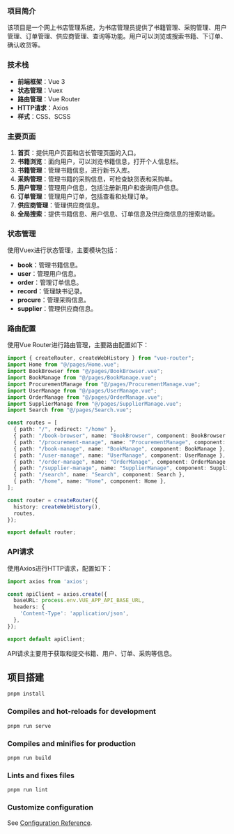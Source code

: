 ### 项目简介
该项目是一个网上书店管理系统，为书店管理员提供了书籍管理、采购管理、用户管理、订单管理、供应商管理、查询等功能。用户可以浏览或搜索书籍、下订单、确认收货等。

### 技术栈
- **前端框架**：Vue 3
- **状态管理**：Vuex
- **路由管理**：Vue Router
- **HTTP请求**：Axios
- **样式**：CSS、SCSS

### 主要页面
1. **首页**：提供用户页面和店长管理页面的入口。
2. **书籍浏览**：面向用户，可以浏览书籍信息，打开个人信息栏。
3. **书籍管理**：管理书籍信息，进行新书入库。
4. **采购管理**：管理书籍的采购信息，可检查缺货表和采购单。
5. **用户管理**：管理用户信息，包括注册新用户和查询用户信息。
6. **订单管理**：管理用户订单，包括查看和处理订单。
7. **供应商管理**：管理供应商信息。
8. **全局搜索**：提供书籍信息、用户信息、订单信息及供应商信息的搜索功能。

### 状态管理
使用Vuex进行状态管理，主要模块包括：
- **book**：管理书籍信息。
- **user**：管理用户信息。
- **order**：管理订单信息。
- **record**：管理缺书记录。
- **procure**：管理采购信息。
- **supplier**：管理供应商信息。

### 路由配置
使用Vue Router进行路由管理，主要路由配置如下：
```typescript
import { createRouter, createWebHistory } from "vue-router";
import Home from "@/pages/Home.vue";
import BookBrowser from "@/pages/BookBrowser.vue";
import BookManage from "@/pages/BookManage.vue";
import ProcurementManage from "@/pages/ProcurementManage.vue";
import UserManage from "@/pages/UserManage.vue";
import OrderManage from "@/pages/OrderManage.vue";
import SupplierManage from "@/pages/SupplierManage.vue";
import Search from "@/pages/Search.vue";

const routes = [
  { path: "/", redirect: "/home" },
  { path: "/book-browser", name: "BookBrowser", component: BookBrowser },
  { path: "/procurement-manage", name: "ProcurementManage", component: ProcurementManage },
  { path: "/book-manage", name: "BookManage", component: BookManage },
  { path: "/user-manage", name: "UserManage", component: UserManage },
  { path: "/order-manage", name: "OrderManage", component: OrderManage },
  { path: "/supplier-manage", name: "SupplierManage", component: SupplierManage },
  { path: "/search", name: "Search", component: Search },
  { path: "/home", name: "Home", component: Home },
];

const router = createRouter({
  history: createWebHistory(),
  routes,
});

export default router;
```

### API请求
使用Axios进行HTTP请求，配置如下：
```typescript
import axios from 'axios';

const apiClient = axios.create({
  baseURL: process.env.VUE_APP_API_BASE_URL,
  headers: {
    'Content-Type': 'application/json',
  },
});

export default apiClient;
```
API请求主要用于获取和提交书籍、用户、订单、采购等信息。

## 项目搭建

```
pnpm install
```

### Compiles and hot-reloads for development

```
pnpm run serve
```

### Compiles and minifies for production

```
pnpm run build
```

### Lints and fixes files

```
pnpm run lint
```

### Customize configuration

See [Configuration Reference](https://cli.vuejs.org/config/).
